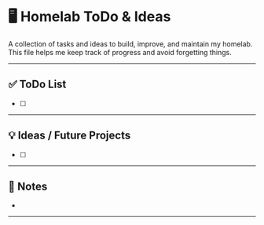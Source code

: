 # 🖥️ Homelab ToDo & Ideas

A collection of tasks and ideas to build, improve, and maintain my homelab.
This file helps me keep track of progress and avoid forgetting things.

---

## ✅ ToDo List

- [ ]

---

## 💡 Ideas / Future Projects

- [ ]

---

## 📓 Notes

-

---

